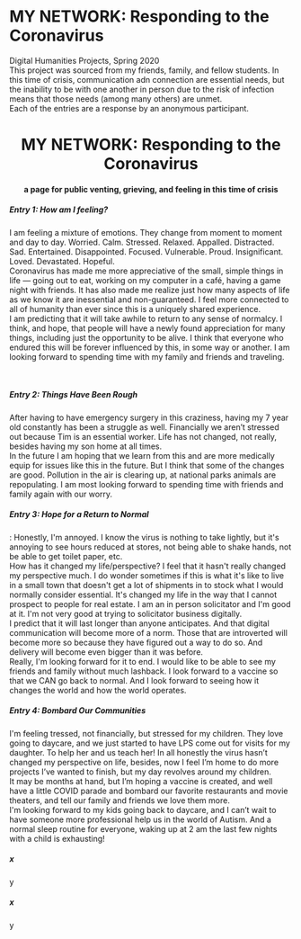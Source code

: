 # MY NETWORK: Responding to the Coronavirus
Digital Humanities Projects, Spring 2020 <br>
This project was sourced from my friends, family, and fellow students. In this time of crisis, communication adn connection are essential needs, but the inability to be with one another in person due to the risk of infection means that those needs (among many others) are unmet.<br> 
Each of the entries are a response by an anonymous participant. 
<html>
<head> <title> March to April, 2020 </title> </head>
<body>
<h1 align="center">MY NETWORK: Responding to the Coronavirus </h1>
<h4 align="center">a page for public venting, grieving, and feeling in this time of crisis</h4>
    <body>
        <h5> Entry 1: How am I feeling? </h5>
            <p> I am feeling a mixture of emotions. They change from moment to moment and day to day. Worried. Calm. Stressed. Relaxed. Appalled. Distracted. Sad. Entertained. Disappointed. Focused. Vulnerable. Proud. Insignificant. Loved. Devastated. Hopeful. <br>Coronavirus has made me more appreciative of the small, simple things in life — going out to eat, working on my computer in a café, having a game night with friends. It has also made me realize just how many aspects of life as we know it are inessential and non-guaranteed. I feel more connected to all of humanity than ever since this is a uniquely shared experience. <br>I am predicting that it will take awhile to return to any sense of normalcy. I think, and hope, that people will have a newly found appreciation for many things, including just the opportunity to be alive. I think that everyone who endured this will be forever influenced by this, in some way or another. I am looking forward to spending time with my family and friends and traveling. </p>
            <br>
        <h5> Entry 2: Things Have Been Rough </h5>
            <p> After having to have emergency surgery in this craziness, having my 7 year old constantly has been a struggle as well. Financially we aren’t stressed out because Tim is an essential worker. Life has not changed, not really, besides having my son home at all times. <br>In the future I am hoping that we learn from this and are more medically equip for issues like this in the future. But I think that some of the changes are good. Pollution in the air is clearing up, at national parks animals are repopulating. I am most looking forward to spending time with friends and family again with our worry.<br>
 </p>
        <h5> Entry 3: Hope for a Return to Normal </h5>
            <p>: Honestly, I'm annoyed. I know the virus is nothing to take lightly, but it's annoying to see hours reduced at stores, not being able to shake hands, not be able to get toilet paper, etc. <br>How has it changed my life/perspective? I feel that it hasn't really changed my perspective much. I do wonder sometimes if this is what it's like to live in a small town that doesn't get a lot of shipments in to stock what I would normally consider essential. It's changed my life in the way that I cannot prospect to people for real estate. I am an in person solicitator and I'm good at it. I'm not very good at trying to solicitator business digitally. <br>I predict that it will last longer than anyone anticipates. And that digital communication will become more of a norm. Those that are introverted will become more so because they have figured out a way to do so. And delivery will become even bigger than it was before. <br>Really, I'm looking forward for it to end. I would like to be able to see my friends and family without much lashback. I look forward to a vaccine so that we CAN go back to normal. And I look forward to seeing how it changes the world and how the world operates.</p>
        <h5> Entry 4: Bombard Our Communities </h5>
            <p> I'm feeling tressed, not financially, but stressed for my children. They love going to daycare, and we just started to have LPS come out for visits for my daughter. To help her and us teach her! In all honestly the virus hasn’t changed my perspective on life, besides, now I feel I’m home to do more projects I’ve wanted to finish, but my day revolves around my children. <br>It may be months at hand, but I’m hoping a vaccine is created, and well have a little COVID parade and bombard our favorite restaurants and movie theaters, and tell our family and friends we love them more. <br>I'm looking forward to my kids going back to daycare, and I can’t wait to have someone more professional help us in the world of Autism. And a normal sleep routine for everyone, waking up at 2 am the last few nights with a child is exhausting!
</p>
        <h5> x </h5>
            <p> y </p>
        <h5> x </h5>
            <p>y</p>
    </body>
    </html>
